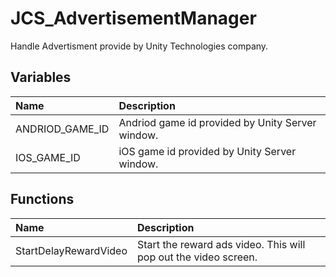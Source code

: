 # JCS_AdvertisementManager

Handle Advertisment provide by Unity Technologies company.

## Variables

| Name            | Description                                      |
|:----------------|:-------------------------------------------------|
| ANDRIOD_GAME_ID | Andriod game id provided by Unity Server window. |
| IOS_GAME_ID     | iOS game id provided by Unity Server window.     |

## Functions

| Name                  | Description                                                     |
|:----------------------|:----------------------------------------------------------------|
| StartDelayRewardVideo | Start the reward ads video. This will pop out the video screen. |
